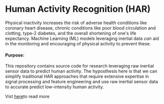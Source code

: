 # Human Activity Recognition (HAR)

Physical inactivity increases the risk of adverse health conditions like coronary heart disease, chronic conditions like poor blood circulation and clotting, type-2 diabetes, and the overall shortening of one's life expectancy. Machine Learning (ML) models leveraging inertial data *can* aid in the monitoring and encouraging of physical activity to prevent these. 

#### Purpose:
This repository contains source code for research leveraging raw inertial sensor data to predict human activity. The hyposthesis here is that we can simplify traditional HAR approaches that require extensive expertise in signal processing and feature engineering and use raw inertial sensor data to accurate predict low-intensity human activity.

Vist <a href="" >here</a>to read more
